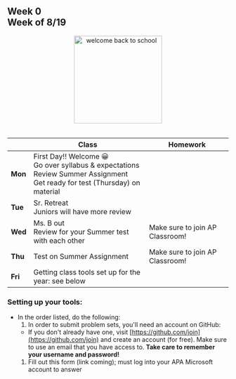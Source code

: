 ## Week 0<br>Week of 8/19  

<div style="text-align:center">
<img src="https://image.freepik.com/free-vector/back-school-design-with-yellow-background-vector_1142-4669.jpg" alt="welcome back to school" height="200px">
</div>
<br>

  |       | Class | Homework |
  | ----- | ----- | -------- |
  |**Mon**|First Day!! Welcome 😀<br>Go over syllabus & expectations<br>Review Summer Assignment<br>Get ready for test (Thursday) on material | |
  |**Tue**|Sr. Retreat<br>Juniors will have more review | |
  |**Wed**|Ms. B out<br>Review for your Summer test with each other |Make sure to join AP Classroom! |
  |**Thu**|Test on Summer Assignment |Make sure to join AP Classroom!  |
  |**Fri**|Getting class tools set up for the year: see below | |

### Setting up your tools:
- In the order listed, do the following:  
  1. In order to submit problem sets, you'll need an account on GitHub:
    - If you don't already have one, visit [https://github.com/join](https://github.com/join) and create an account (for free). Make sure to use an email that you have access to. **Take care to remember your username and password!** 
  1. Fill out this form (link coming); must log into your APA Microsoft account to answer

